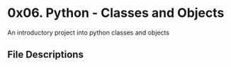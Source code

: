 # 0x06. Python - Classes and Objects
An introductory project into python classes and objects
## File Descriptions
